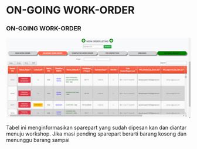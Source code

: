 # ON-GOING WORK-ORDER

### ON-GOING WORK-ORDER

![](<../.gitbook/assets/ongoing mekanik.PNG>)

Tabel ini menginformasikan sparepart yang sudah dipesan kan dan diantar menuju workshop. Jika masi pending sparepart berarti barang kosong dan menunggu barang sampai

